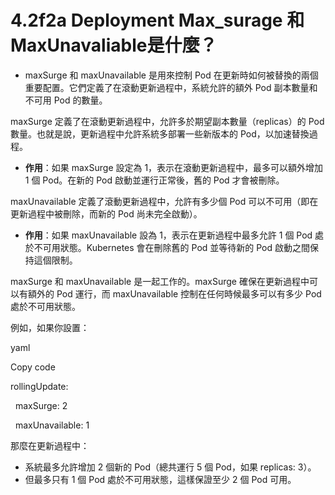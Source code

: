 # 4.2f2a Deployment Max_surage 和 MaxUnavaliable是什麼？

- maxSurge 和 maxUnavailable 是用來控制 Pod 在更新時如何被替換的兩個重要配置。它們定義了在滾動更新過程中，系統允許的額外 Pod 副本數量和不可用 Pod 的數量。

maxSurge 定義了在滾動更新過程中，允許多於期望副本數量（replicas）的 Pod 數量。也就是說，更新過程中允許系統多部署一些新版本的 Pod，以加速替換過程。

- **作用**：如果 maxSurge 設定為 1，表示在滾動更新過程中，最多可以額外增加 1 個 Pod。在新的 Pod 啟動並運行正常後，舊的 Pod 才會被刪除。

  

maxUnavailable 定義了滾動更新過程中，允許有多少個 Pod 可以不可用（即在更新過程中被刪除，而新的 Pod 尚未完全啟動）。

- **作用**：如果 maxUnavailable 設為 1，表示在更新過程中最多允許 1 個 Pod 處於不可用狀態。Kubernetes 會在刪除舊的 Pod 並等待新的 Pod 啟動之間保持這個限制。

  

maxSurge 和 maxUnavailable 是一起工作的。maxSurge 確保在更新過程中可以有額外的 Pod 運行，而 maxUnavailable 控制在任何時候最多可以有多少 Pod 處於不可用狀態。

  

例如，如果你設置：

yaml

Copy code

rollingUpdate:

  maxSurge: 2

  maxUnavailable: 1

那麼在更新過程中：

- 系統最多允許增加 2 個新的 Pod（總共運行 5 個 Pod，如果 replicas: 3）。
- 但最多只有 1 個 Pod 處於不可用狀態，這樣保證至少 2 個 Pod 可用。
